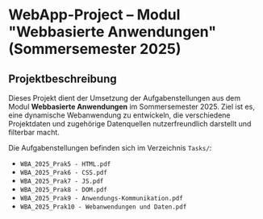 # WebApp-Project – Modul "Webbasierte Anwendungen" (Sommersemester 2025)

## Projektbeschreibung

Dieses Projekt dient der Umsetzung der Aufgabenstellungen aus dem Modul **Webbasierte Anwendungen** im Sommersemester 2025. Ziel ist es, eine dynamische Webanwendung zu entwickeln, die verschiedene Projektdaten und zugehörige Datenquellen nutzerfreundlich darstellt und filterbar macht.

Die Aufgabenstellungen befinden sich im Verzeichnis `Tasks/`:

- `WBA_2025_Prak5 - HTML.pdf`
- `WBA_2025_Prak6 - CSS.pdf`
- `WBA_2025_Prak7 - JS.pdf`
- `WBA_2025_Prak8 - DOM.pdf`
- `WBA_2025_Prak9 - Anwendungs-Kommunikation.pdf`
- `WBA_2025_Prak10 - Webanwendungen und Daten.pdf`
